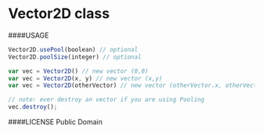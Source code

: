 Vector2D class
========

####USAGE
```js
Vector2D.usePool(boolean) // optional
Vector2D.poolSize(integer) // optional

var vec = Vector2D() // new vector (0,0)
var vec = Vector2D(x, y) // new vector (x,y)
var vec = Vector2D(otherVector) // new vector (otherVector.x, otherVector.y)

// note: ever destroy an vector if you are using Pooling
vec.destroy();
```

####LICENSE
Public Domain
